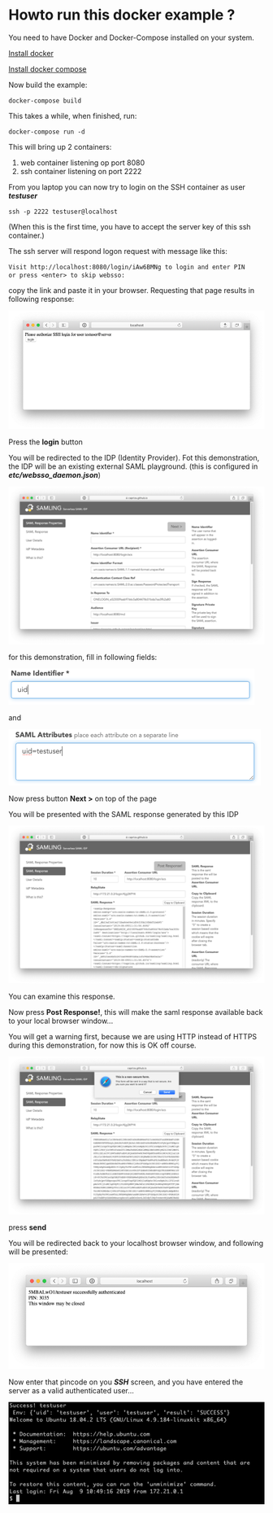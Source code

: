 # Howto run this docker example ?

You need to have Docker and Docker-Compose installed on your system.

[Install docker](https://docs.docker.com/install/)

[Install docker compose](https://docs.docker.com/compose/install/)

Now build the example:

```
docker-compose build
```

This takes a while, when finished, run:

```
docker-compose run -d
```

This will bring up 2 containers:

1. web container listening op port 8080
2. ssh container listening on port 2222

From you laptop you can now try to login on the SSH container as user ***testuser***

```
ssh -p 2222 testuser@localhost
```

(When this is the first time, you have to accept the server key of this ssh container.)

The ssh server will respond logon request with message like this:

```
Visit http://localhost:8080/login/iAw6BMNg to login and enter PIN
or press <enter> to skip websso:
```

copy the link and paste it in your browser. Requesting that page results in following response:

![alt text](img/logon.png "Logon window")

Press the **login** button

You will be redirected to the IDP (Identity Provider). Fot this demonstration, the IDP will be an existing external SAML playground. (this is configured in ***etc/websso_daemon.json***)

![alt text](img/ipd-logon.png "IDP")

for this demonstration, fill in following fields:

![alt text](img/name-identifier.png "IDP")

and

![alt text](img/saml-attributes.png "IDP")

Now press button **Next >** on top of the page

You will be presented with the SAML response generated by this IDP

![alt text](img/saml-response.png "IDP")

You can examine this response.

Now press **Post Response!**, this will make the saml response available back to your local browser window...

You will get a warning first, because we are using HTTP instead of HTTPS during this demonstration, for now this is OK off course.

![alt text](img/post-response-warning.png "IDP")

press **send**

You will be redirected back to your localhost browser window, and following will be presented:

![alt text](img/pin-code-presented.png "IDP")

Now enter that pincode on you ***SSH*** screen, and you have entered the server as a valid authenticated user...

![alt text](img/success.png "IDP")













